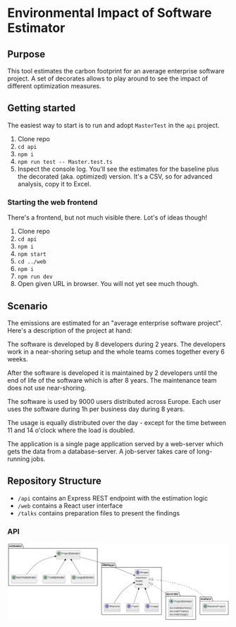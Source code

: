 # Environmental Impact of Software Estimator

## Purpose

This tool estimates the carbon footprint for an average enterprise software project.
A set of decorates allows to play around to see the impact of different optimization measures.

## Getting started

The easiest way to start is to run and adopt `MasterTest` in the `api` project.

1. Clone repo
2. `cd api`
3. `npm i`
4. `npm run test -- Master.test.ts`
5. Inspect the console log. You'll see the estimates for the baseline plus the decorated (aka. optimized) version. It's a CSV, so for advanced analysis, copy it to Excel.

### Starting the web frontend

There's a frontend, but not much visible there. Lot's of ideas though!

1. Clone repo
2. `cd api`
3. `npm i`
4. `npm start`
5. `cd ../web`
6. `npm i`
7. `npm run dev`
8. Open given URL in browser. You will not yet see much though.

## Scenario

The emissions are estimated for an "average enterprise software project". Here's a description of the project at hand:

The software is developed by 8 developers during 2 years. The developers work in a near-shoring setup and the whole teams comes together every 6 weeks.

After the software is developed it is maintained by 2 developers until the end of life of the software which is after 8 years.
The maintenance team does not use near-shoring.

The software is used by 9000 users distributed across Europe.
Each user uses the software during 1h per business day during 8 years.

The usage is equally distributed over the day - except for the time between 11 and 14 o'clock where the load is doubled.

The application is a single page application served by a web-server which gets the data from a database-server.
A job-server takes care of long-running jobs.

## Repository Structure

* `/api` contains an Express REST endpoint with the estimation logic
* `/web` contains a React user interface
* `/talks` contains preparation files to present the findings

### API

![api structure](./api/api.structure.png)
